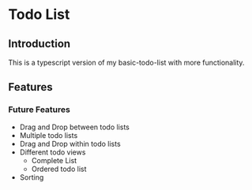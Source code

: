 # Todo List

## Introduction
This is a typescript version of my basic-todo-list with more functionality.

## Features
### Future Features

* Drag and Drop between todo lists
* Multiple todo lists
* Drag and Drop within todo lists
* Different todo views
  * Complete List
  * Ordered todo list
* Sorting
